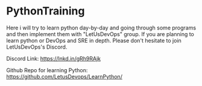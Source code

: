 # PythonTraining
Here i will try to learn python day-by-day and going through some programs and then implement them with "LetUsDevOps" group.
If you are planning to learn python or DevOps and SRE in depth. Please don't hesitate to join LetUsDevOps's Discord. 

Discord Link: https://lnkd.in/gRh9RAjk

Github Repo for learning Python: https://github.com/LetusDevops/LearnPython/
